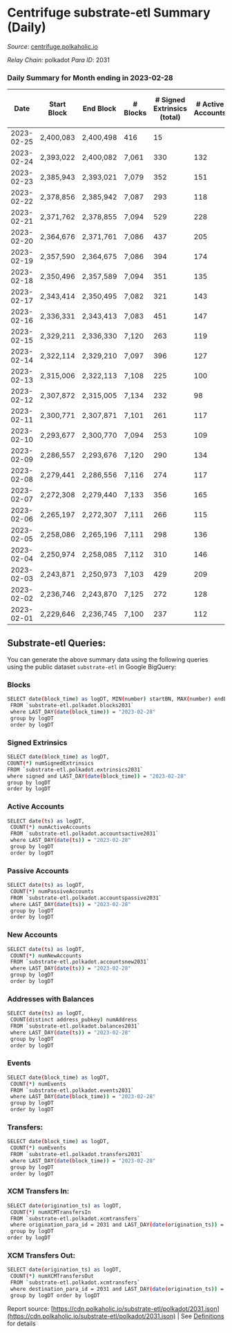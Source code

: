 # Centrifuge substrate-etl Summary (Daily)

_Source_: [centrifuge.polkaholic.io](https://centrifuge.polkaholic.io)

*Relay Chain*: polkadot
*Para ID*: 2031



### Daily Summary for Month ending in 2023-02-28


| Date | Start Block | End Block | # Blocks | # Signed Extrinsics (total) | # Active Accounts | # Passive | # New | # Addresses with Balances | # Events | # Transfers | # XCM Transfers In | # XCM Transfers Out | Issues | 
| ---- | ----------- | --------- | -------- | --------------------------- | ----------------- | --------- | ----- | ------------------------- | -------- | ----------- | ------------------ | ------------------- | ------ |
| 2023-02-25 | 2,400,083 | 2,400,498 | 416 | 15 |  |  |  |  | 939 | 9 ($0.13) |   |   |  |
| 2023-02-24 | 2,393,022 | 2,400,082 | 7,061 | 330 | 132 | 22 | 12 | 44,609 | 16,486 | 226  |   |   |  |
| 2023-02-23 | 2,385,943 | 2,393,021 | 7,079 | 352 | 151 | 33 | 25 | 44,597 | 16,747 | 245  |   |   |  |
| 2023-02-22 | 2,378,856 | 2,385,942 | 7,087 | 293 | 118 | 35 | 19 | 44,572 | 16,357 | 203  |   |   |  |
| 2023-02-21 | 2,371,762 | 2,378,855 | 7,094 | 529 | 228 | 25 | 22 | 44,553 | 18,023 | 323 ($14.78) |   |   |  |
| 2023-02-20 | 2,364,676 | 2,371,761 | 7,086 | 437 | 205 | 29 | 20 | 44,532 | 17,385 | 294 ($145.59) |   |   |  |
| 2023-02-19 | 2,357,590 | 2,364,675 | 7,086 | 394 | 174 | 37 | 21 | 44,513 | 17,074 | 261  |   |   |  |
| 2023-02-18 | 2,350,496 | 2,357,589 | 7,094 | 351 | 135 | 31 | 13 | 44,493 | 16,742 | 242 ($4,053.20) |   |   |  |
| 2023-02-17 | 2,343,414 | 2,350,495 | 7,082 | 321 | 143 | 27 | 18 | 44,481 | 16,509 | 226  |   |   |  |
| 2023-02-16 | 2,336,331 | 2,343,413 | 7,083 | 451 | 147 | 41 | 25 | 44,463 | 17,412 | 347  |   |   |  |
| 2023-02-15 | 2,329,211 | 2,336,330 | 7,120 | 263 | 119 | 27 | 11 | 44,439 | 16,180 | 184  |   |   |  |
| 2023-02-14 | 2,322,114 | 2,329,210 | 7,097 | 396 | 127 | 29 | 15 | 44,429 | 17,079 | 277  |   |   |  |
| 2023-02-13 | 2,315,006 | 2,322,113 | 7,108 | 225 | 100 | 24 | 14 | 44,415 | 15,867 | 169 ($55.60) |   |   |  |
| 2023-02-12 | 2,307,872 | 2,315,005 | 7,134 | 232 | 98 | 16 | 10 | 44,401 | 15,940 | 147  |   |   |  |
| 2023-02-11 | 2,300,771 | 2,307,871 | 7,101 | 261 | 117 | 25 | 13 | 44,391 | 16,096 | 170  |   |   |  |
| 2023-02-10 | 2,293,677 | 2,300,770 | 7,094 | 253 | 109 | 14 | 8 | 44,379 | 16,048 | 185  |   |   |  |
| 2023-02-09 | 2,286,557 | 2,293,676 | 7,120 | 290 | 134 | 20 | 20 | 44,371 | 16,354 | 196 ($38.06) |   |   |  |
| 2023-02-08 | 2,279,441 | 2,286,556 | 7,116 | 274 | 117 | 20 | 10 | 44,351 | 16,209 | 184  |   |   |  |
| 2023-02-07 | 2,272,308 | 2,279,440 | 7,133 | 356 | 165 | 36 | 23 | 44,342 | 16,918 | 221  |   |   |  |
| 2023-02-06 | 2,265,197 | 2,272,307 | 7,111 | 266 | 115 | 33 | 12 | 44,320 | 16,158 | 188 ($809.13) |   |   |  |
| 2023-02-05 | 2,258,086 | 2,265,196 | 7,111 | 298 | 136 | 23 | 13 | 44,309 | 16,361 | 175  |   |   |  |
| 2023-02-04 | 2,250,974 | 2,258,085 | 7,112 | 310 | 146 | 24 | 20 | 44,297 | 16,495 | 203 ($4.62) |   |   |  |
| 2023-02-03 | 2,243,871 | 2,250,973 | 7,103 | 429 | 209 | 25 | 15 | 44,278 | 17,375 | 278 ($1,590.76) |   |   |  |
| 2023-02-02 | 2,236,746 | 2,243,870 | 7,125 | 272 | 128 | 22 | 10 | 44,270 | 16,229 | 188  |   |   |  |
| 2023-02-01 | 2,229,646 | 2,236,745 | 7,100 | 237 | 112 | 22 | 12 | 44,260 | 15,938 | 178 ($5,272.38) |   |   |  |

## Substrate-etl Queries:
You can generate the above summary data using the following queries using the public dataset `substrate-etl` in Google BigQuery:

### Blocks
```bash
SELECT date(block_time) as logDT, MIN(number) startBN, MAX(number) endBN, COUNT(*) numBlocks 
 FROM `substrate-etl.polkadot.blocks2031`  
 where LAST_DAY(date(block_time)) = "2023-02-28" 
 group by logDT 
 order by logDT
```

### Signed Extrinsics
```bash
SELECT date(block_time) as logDT, 
COUNT(*) numSignedExtrinsics 
FROM `substrate-etl.polkadot.extrinsics2031`  
where signed and LAST_DAY(date(block_time)) = "2023-02-28" 
group by logDT 
order by logDT
```

### Active Accounts
```bash
SELECT date(ts) as logDT, 
 COUNT(*) numActiveAccounts 
 FROM `substrate-etl.polkadot.accountsactive2031` 
 where LAST_DAY(date(ts)) = "2023-02-28" 
 group by logDT 
 order by logDT
```

### Passive Accounts
```bash
SELECT date(ts) as logDT, 
 COUNT(*) numPassiveAccounts 
 FROM `substrate-etl.polkadot.accountspassive2031` 
 where LAST_DAY(date(ts)) = "2023-02-28" 
 group by logDT 
 order by logDT
```

### New Accounts
```bash
SELECT date(ts) as logDT, 
 COUNT(*) numNewAccounts 
 FROM `substrate-etl.polkadot.accountsnew2031` 
 where LAST_DAY(date(ts)) = "2023-02-28" 
 group by logDT
 order by logDT
```

### Addresses with Balances
```bash
SELECT date(ts) as logDT,
 COUNT(distinct address_pubkey) numAddress 
 FROM `substrate-etl.polkadot.balances2031` 
 where LAST_DAY(date(ts)) = "2023-02-28" 
 group by logDT 
 order by logDT
```

### Events
```bash
SELECT date(block_time) as logDT, 
 COUNT(*) numEvents 
 FROM `substrate-etl.polkadot.events2031` 
 where LAST_DAY(date(block_time)) = "2023-02-28" 
 group by logDT 
 order by logDT
```

### Transfers:
```bash
SELECT date(block_time) as logDT, 
 COUNT(*) numEvents 
 FROM `substrate-etl.polkadot.transfers2031` 
 where LAST_DAY(date(block_time)) = "2023-02-28" 
 group by logDT 
 order by logDT
```

### XCM Transfers In:
```bash
SELECT date(origination_ts) as logDT, 
 COUNT(*) numXCMTransfersIn 
 FROM `substrate-etl.polkadot.xcmtransfers` 
 where origination_para_id = 2031 and LAST_DAY(date(origination_ts)) = "2023-02-28" 
 group by logDT 
order by logDT
```

### XCM Transfers Out:
```bash
SELECT date(origination_ts) as logDT, 
 COUNT(*) numXCMTransfersOut 
 FROM `substrate-etl.polkadot.xcmtransfers` 
 where destination_para_id = 2031 and LAST_DAY(date(origination_ts)) = "2023-02-28" 
 group by logDT order by logDT
```


Report source: [https://cdn.polkaholic.io/substrate-etl/polkadot/2031.json](https://cdn.polkaholic.io/substrate-etl/polkadot/2031.json) | See [Definitions](/DEFINITIONS.md) for details
